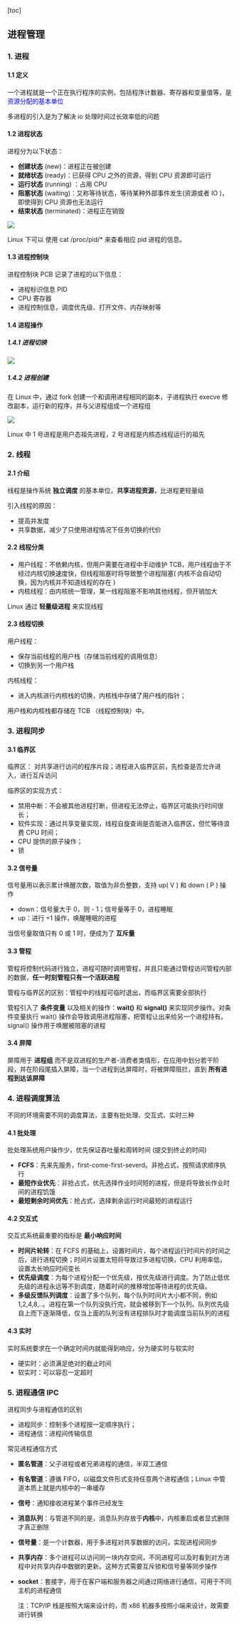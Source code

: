 [toc]

## 进程管理

### 1. 进程

#### 1.1 定义

一个进程就是一个正在执行程序的实例，包括程序计数器、寄存器和变量值等，是 <font color=blue>资源分配的基本单位</font>

多进程的引入是为了解决 io 处理时间过长效率低的问题

#### 1.2 进程状态

进程分为以下状态：

- **创建状态** (new)：进程正在被创建
- **就绪状态** (ready)：已获得 CPU 之外的资源，得到 CPU 资源即可运行
- **运行状态** (running) ：占用 CPU
- **阻塞状态** (waiting)：又称等待状态，等待某种外部事件发生(资源或者 IO )，即使得到 CPU 资源也无法运行
-  **结束状态** (terminated)：进程正在销毁

![](img/进程状态转换.jpg)

Linux 下可以 使用 cat /proc/pid/* 来查看相应 pid 进程的信息。

#### 1.3 进程控制块

进程控制块 PCB 记录了进程的以下信息：

- 进程标识信息 PID
- CPU 寄存器
- 进程控制信息，调度优先级、打开文件、内存映射等

#### 1.4 进程操作

##### 1.4.1 进程切换

![](img/进程切换.jpg)

##### 1.4.2 进程创建

在 Linux 中，通过 fork 创建一个和调用进程相同的副本，子进程执行 execve 修改副本，运行新的程序，并与父进程组成一个进程组

![](img/linux进程fork.jpg)

Linux 中 1 号进程是用户态祖先进程，2 号进程是内核态线程运行的祖先



### 2. 线程

#### 2.1 介绍

线程是操作系统 **独立调度** 的基本单位，**共享进程资源**，比进程更轻量级

引入线程的原因：

- 提高并发度
- 共享数据，减少了只使用进程情况下任务切换的代价

#### 2.2 线程分类

- 用户线程：不依赖内核，但用户需要在进程中手动维护 TCB，用户线程由于不经过内核切换速度快，但线程阻塞时将导致整个进程阻塞( 内核不会自动切换，因为内核并不知道线程的存在 )
- 内核线程：由内核统一管理，某一线程阻塞不影响其他线程，但开销加大

Linux 通过 **轻量级进程** 来实现线程

#### 2.3 线程切换

用户线程：

- 保存当前线程的用户栈（存储当前线程的调用信息）
- 切换到另一个用户栈

内核线程：

- 进入内核进行内核栈的切换，内核栈中存储了用户栈的指针；

用户栈和内核栈都存储在 TCB （线程控制块）中。



### 3. 进程同步

#### 3.1 临界区

临界区： 对共享进行访问的程序片段；进程进入临界区前，先检查是否允许进入，进行互斥访问

临界区的实现方式：

- 禁用中断：不会被其他进程打断，但进程无法停止，临界区可能执行时间很长；
- 软件实现：通过共享变量实现，线程自旋查询是否能进入临界区，但忙等待浪费 CPU 时间；
- CPU 提供的原子操作；
- 锁

#### 3.2 信号量

信号量用以表示累计唤醒次数，取值为非负整数，支持 up( V ) 和 down ( P ) 操作

- down：信号量大于 0，则 - 1；信号量等于 0，进程睡眠
- up：进行 +1 操作，唤醒睡眠的进程

当信号量取值只有 0 或 1 时，便成为了 **互斥量**

#### 3.3 管程

管程将控制代码进行独立，进程可随时调用管程，并且只能通过管程访问管程内部的数据，**任一时刻管程只有一个活跃进程**

管程与临界区的区别：管程中的线程可临时退出，而临界区需要全部执行

管程引入了 **条件变量** 以及相关的操作：**wait()** 和 **signal()** 来实现同步操作。对条件变量执行 wait() 操作会导致调用进程阻塞，把管程让出来给另一个进程持有。signal() 操作用于唤醒被阻塞的进程

#### 3.4 屏障

屏障用于 **进程组** 而不是双进程的生产者-消费者类情形，在应用中划分若干阶段，并在阶段尾插入屏障，当一个进程到达屏障时，将被屏障阻拦，直到 **所有进程到达该屏障**



### 4. 进程调度算法

不同的环境需要不同的调度算法，主要有批处理、交互式、实时三种

#### 4.1 批处理

批处理系统用户操作少，优先保证吞吐量和周转时间 (提交到终止的时间)

- **FCFS**：先来先服务，first-come-first-severd。非抢占式，按照请求顺序执行
- **最短作业优先**：非抢占式，优先选择作业时间短的进程，但是将导致长作业时间的进程饥饿
- **最短剩余时间优先**：抢占式，选择剩余运行时间最短的进程运行

#### 4.2 交互式

交互式系统最重要的指标是 **最小响应时间**

- **时间片轮转**：在 FCFS 的基础上，设置时间片，每个进程运行时间片的时间之后，进行进程切换；时间片设置太短将导致过多进程切换，CPU 利用率低，设置太长响应时间变长
- **优先级调度**：为每个进程分配一个优先级，按优先级进行调度。为了防止低优先级的进程永远等不到调度，随着时间的推移增加等待进程的优先级。
- **多级反馈队列调度**：设置了多个队列，每个队列时间片大小都不同，例如 1,2,4,8,..。进程在第一个队列没执行完，就会被移到下一个队列。队列优先级自上而下逐渐降低，仅当上面的队列没有进程排队时才能调度当前队列的进程

#### 4.3 实时

实时系统要求在一个确定时间内就能得到响应，分为硬实时与软实时

- 硬实时：必须满足绝对的截止时间
- 软实时：可以容忍一定超时



### 5. 进程通信 IPC

进程同步与进程通信的区别

- 进程同步：控制多个进程按一定顺序执行；
- 进程通信：进程间传输信息

常见进程通信方式

- **匿名管道**：父子进程或者兄弟进程的通信，半双工通信

- **有名管道**：遵循 FIFO，以磁盘文件形式支持任意两个进程通信；Linux 中管道本质上就是内核中的一串缓存

- **信号**：通知接收进程某个事件已经发生

- **消息队列**：与管道不同的是，消息队列存放于**内核**中，内核重启或者显式删除才真正删除

- **信号量**：是一个计数器，用于多进程对共享数据的访问，实现进程间同步

- **共享内存**：多个进程可以访问同一块内存空间，不同进程可以及时看到对方进程中对共享内存中数据的更新。这种方式需要互斥锁和信号量等同步操作

- **socket**：套接字，用于在客户端和服务器之间通过网络进行通信，可用于不同主机的进程通信

  注：TCP/IP 栈是按照大端来设计的，而 x86 机器多按照小端来设计，故需要进行转换
  